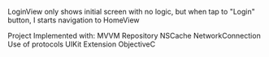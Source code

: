 LoginView only shows initial screen with no logic, but when tap to "Login" button, I starts navigation to HomeView

Project Implemented with:
MVVM 
Repository 
NSCache
NetworkConnection
Use of protocols
UIKit
Extension
ObjectiveC
